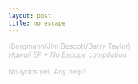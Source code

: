 ```yaml
---
layout: post
title: no escape
---
```

<span style="color: #c0c0c0" class="Apple-style-span">(Bergmann/Jim Bescott/Barry Taylor)<br />
<i>Hawaii EP + No Escape compilation</i><br />
<br />
No lyrics yet. Any help?</span>
